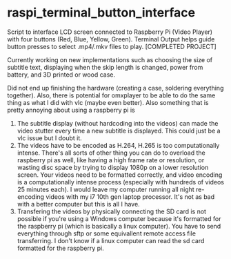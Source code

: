 # raspi_terminal_button_interface
Script to interface LCD screen connected to Raspberry Pi (Video Player) with four buttons (Red, Blue, Yellow, Green). Terminal Output helps guide button presses to select .mp4/.mkv files to play. [COMPLETED PROJECT]

Currently working on new implementations such as choosing the size of subtitle text, displaying when the skip length is changed, power from battery, and 3D printed or wood case.

Did not end up finishing the hardware (creating a case, soldering everything together). Also, there is potential for omxplayer to be able to do the same thing as what I did with vlc (maybe even better). Also something that is pretty annoying about using a raspberry pi is 
1. The subtitle display (without hardcoding into the videos) can made the video stutter every time a new subtitle is displayed. This could just be a vlc issue but I doubt it.
2. The videos have to be encoded as H.264, H.265 is too computationally intense. There's all sorts of other thing you can do to overload the raspberry pi as well, like having a high frame rate or resolution, or wasting disc space by trying to display 1080p on a lower resolution screen. Your videos need to be formatted correctly, and video encoding is a computationally intense process (especially with hundreds of videos 25 minutes each). I would leave my computer running all night re-encoding videos with my i7 10th gen laptop processor. It's not as bad with a better computer but this is all I have.
3. Transfering the videos by physically connecting the SD card is not possible if you're using a Windows computer because it's formatted for the raspberry pi (which is basically a linux computer). You have to send everything through sftp or some equivallent remote access file transferring. I don't know if a linux computer can read the sd card formatted for the raspberry pi. 
